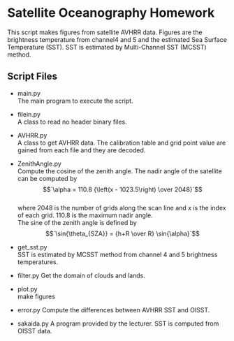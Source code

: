 # Satellite Oceanography Homework

This script makes figures from satellite AVHRR data.
Figures are the brightness temperature from channel4 and 5 and the estimated Sea Surface Temperature (SST).
SST is estimated by Multi-Channel SST (MCSST) method.


## Script Files
- main.py  
  The main program to execute the script.

- filein.py  
  A class to read no header binary files.

- AVHRR.py  
  A class to get AVHRR data.
  The calibration table and grid point value are gained from each file and they are decoded.

- ZenithAngle.py  
  Compute the cosine of the zenith angle.
  The nadir angle of the satellite can be computed by
  $$`\alpha = 110.8 {\left(x - 1023.5\right) \over 2048}`$$  
  where 2048 is the number of grids along the scan line and $`x`$ is the index of each grid.
  110.8 is the maximum nadir angle.  
  The sine of the zenith angle is defined by
  $$`\sin{\theta_{SZA}} = {h+R \over R} \sin{\alpha}`$$  

- get\_sst.py  
  SST is estimated by MCSST method from channel 4 and 5 brightness temperatures.

- filter.py
  Get the domain of clouds and lands.

- plot.py  
  make figures

- error.py
  Compute the differences between AVHRR SST and OISST.

- sakaida.py
  A program provided by the lecturer.
  SST is computed from OISST data.


